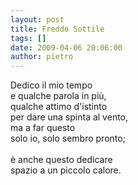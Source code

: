 ```yaml
---
layout: post
title: Freddo Sottile
tags: []
date: 2009-04-06 20:06:00
author: pietro
---
```

Dedico il mio tempo<br/>e qualche parola in più,<br/>qualche attimo d'istinto<br/>per dare una spinta al vento,<br/>ma a far questo<br/>solo io, solo sembro pronto;<br/><br/>è anche questo dedicare<br/>spazio a un piccolo calore.
